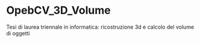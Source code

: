 # OpebCV_3D_Volume
Tesi di laurea triennale in informatica: ricostruzione 3d e calcolo del volume di oggetti
